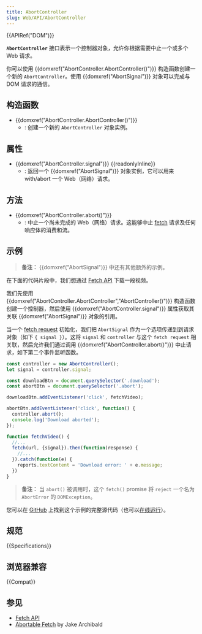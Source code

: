 ```yaml
---
title: AbortController
slug: Web/API/AbortController
---
```

{{APIRef("DOM")}}

**`AbortController`** 接口表示一个控制器对象，允许你根据需要中止一个或多个 Web 请求。

你可以使用 {{domxref("AbortController.AbortController()")}} 构造函数创建一个新的 `AbortController`。使用 {{domxref("AbortSignal")}} 对象可以完成与 DOM 请求的通信。

## 构造函数

- {{domxref("AbortController.AbortController()")}}
  - : 创建一个新的 `AbortController` 对象实例。

## 属性

- {{domxref("AbortController.signal")}} {{readonlyInline}}
  - : 返回一个 {{domxref("AbortSignal")}} 对象实例，它可以用来 with/abort 一个 Web（网络）请求。

## 方法

- {{domxref("AbortController.abort()")}}
  - : 中止一个尚未完成的 Web（网络）请求。这能够中止 [fetch](/zh-CN/docs/Web/API/fetch) 请求及任何响应体的消费和流。

## 示例

> **备注：** {{domxref("AbortSignal")}} 中还有其他额外的示例。

在下面的代码片段中，我们想通过 [Fetch API](/zh-CN/docs/Web/API/Fetch_API) 下载一段视频。

我们先使用 {{domxref("AbortController.AbortController","AbortController()")}} 构造函数创建一个控制器，然后使用 {{domxref("AbortController.signal")}} 属性获取其关联 {{domxref("AbortSignal")}} 对象的引用。

当一个 [fetch request](/zh-CN/docs/Web/API/fetch) 初始化，我们把 `AbortSignal` 作为一个选项传递到到请求对象（如下 `{ signal }`）。这将 `signal` 和 `controller` 与这个 `fetch request` 相关联，然后允许我们通过调用 {{domxref("AbortController.abort()")}} 中止请求，如下第二个事件监听函数。

```js
const controller = new AbortController();
let signal = controller.signal;

const downloadBtn = document.querySelector('.download');
const abortBtn = document.querySelector('.abort');

downloadBtn.addEventListener('click', fetchVideo);

abortBtn.addEventListener('click', function() {
  controller.abort();
  console.log('Download aborted');
});

function fetchVideo() {
  //...
  fetch(url, {signal}).then(function(response) {
    //...
  }).catch(function(e) {
    reports.textContent = 'Download error: ' + e.message;
  })
}
```

> **备注：** 当 `abort()` 被调用时，这个 `fetch()` promise 将 `reject` 一个名为 `AbortError` 的 `DOMException`。

您可以在 [GitHub](https://github.com/mdn/dom-examples/tree/master/abort-api) 上找到这个示例的完整源代码（也可以[在线运行](https://mdn.github.io/dom-examples/abort-api/)）。

## 规范

{{Specifications}}

## 浏览器兼容

{{Compat}}

## 参见

- [Fetch API](/zh-CN/docs/Web/API/Fetch_API)
- [Abortable Fetch](https://developers.google.com/web/updates/2017/09/abortable-fetch) by Jake Archibald
